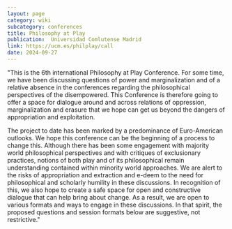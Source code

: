 ```yaml
---
layout: page
category: wiki
subcategory: conferences
title: Philosophy at Play
publication:  Universidad Comlutense Madrid
link: https://ucm.es/philplay/call
date: 2024-09-27
---
```


"This is the 6th international Philosophy at Play Conference. For some time, we have been discussing questions of power and marginalization and of a relative absence in the conferences regarding the philosophical perspectives of the disempowered. This Conference is therefore going to offer a space for dialogue around and across relations of oppression, marginalization and erasure that we hope can get us beyond the dangers of appropriation and exploitation.

The project to date has been marked by a predominance of Euro-American outlooks. We hope this conference can be the beginning of a process to change this. Although there has been some engagement with majority world philosophical perspectives and with critiques of exclusionary practices, notions of both play and of its philosophical remain understanding contained within minority world approaches. We are alert to the risks of appropriation and extraction and e-deem to the need for philosophical and scholarly humility in these discussions. In recognition of this, we also hope to create a safe space for open and constructive dialogue that can help bring about change. As a result, we are open to various formats and ways to engage in these discussions. In that spirit, the proposed questions and session formats below are suggestive, not restrictive."
